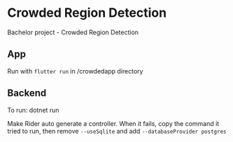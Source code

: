 # Crowded Region Detection
Bachelor project - Crowded Region Detection


## App
Run with `flutter run` in /crowdedapp directory


## Backend

To run: dotnet run

Make Rider auto generate a controller. When it fails, copy the command it tried to run,
then remove `--useSqlite` and add `--databaseProvider postgres`


